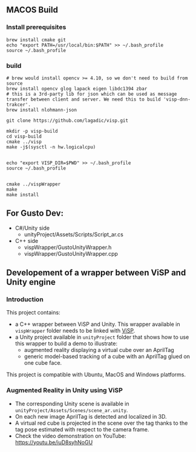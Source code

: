 ## MACOS Build

### Install prerequisites
```
brew install cmake git
echo "export PATH=/usr/local/bin:$PATH" >> ~/.bash_profile
source ~/.bash_profile
```

### build
```
# brew would install opencv >= 4.10, so we don't need to build from source
brew install opencv glog lapack eigen libdc1394 zbar
# this is a 3rd-party lib for json which can be used as message transfer between client and server. We need this to build 'visp-dnn-trakcer'.
brew install nlohmann-json

git clone https://github.com/lagadic/visp.git

mkdir -p visp-build
cd visp-build
cmake ../visp
make -j$(sysctl -n hw.logicalcpu)


echo "export VISP_DIR=$PWD" >> ~/.bash_profile
source ~/.bash_profile


cmake ../vispWrapper
make
make install
```

## For Gusto Dev:
- C#/Unity side
  - unityProject/Assets/Scripts/Script_ar.cs
- C++ side
  - vispWrapper/GustoUnityWrapper.h
  - vispWrapper/GustoUnityWrapper.cpp
## Developement of a wrapper between ViSP and Unity engine

### Introduction

This project contains:
- a C++ wrapper between ViSP and Unity. This wrapper available in `vispWrapper` folder needs to be linked with [ViSP](https://visp.inria.fr).
- a Unity project available in `unityProject` folder that shows how to use this wrapper to build a demo to illustrate:
  - augmented reality displaying a virtual cube over an AprilTag
  - generic model-based tracking of a cube with an AprilTag glued on one cube face.

This project is compatible with Ubuntu, MacOS and Windows platforms.

### Augmented Reality in Unity using ViSP

* The corresponding Unity scene is available in `unityProject/Assets/Scenes/scene_ar.unity`.
* On each new image AprilTag is detected and localized in 3D.
* A virtual red cube is projected in the scene over the tag thanks to the tag pose estimated with respect to the camera frame.
* Check the video demonstration on YouTube: https://youtu.be/iuD8syhNoGU
